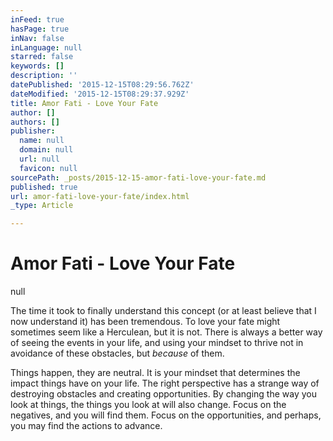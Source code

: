 ```yaml
---
inFeed: true
hasPage: true
inNav: false
inLanguage: null
starred: false
keywords: []
description: ''
datePublished: '2015-12-15T08:29:56.762Z'
dateModified: '2015-12-15T08:29:37.929Z'
title: Amor Fati - Love Your Fate
author: []
authors: []
publisher:
  name: null
  domain: null
  url: null
  favicon: null
sourcePath: _posts/2015-12-15-amor-fati-love-your-fate.md
published: true
url: amor-fati-love-your-fate/index.html
_type: Article

---
```

# Amor Fati - Love Your Fate
null

The time it took to finally understand this concept (or at least believe that I now understand it) has been tremendous. To love your fate might sometimes seem like a Herculean, but it is not. There is always a better way of seeing the events in your life, and using your mindset to thrive not in avoidance of these obstacles, but _because_ of them. 

Things happen, they are neutral. It is your mindset that determines the impact things have on your life. The right perspective has a strange way of destroying obstacles and creating opportunities. By changing the way you look at things, the things you look at will also change. Focus on the negatives, and you will find them. Focus on the opportunities, and perhaps, you may find the actions to advance.